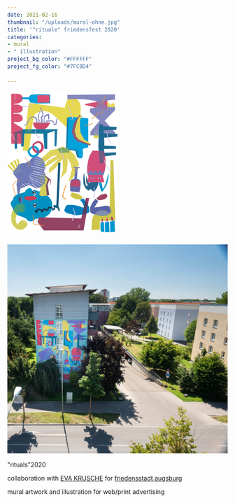 ```yaml
---
date: 2021-02-16
thumbnail: "/uploads/mural-ohne.jpg"
title: '"rituale" friedensfest 2020'
categories:
- mural
- " illustration"
project_bg_color: "#FFFFFF"
project_fg_color: "#7FC0D4"

---
```

##### ![](/uploads/ritualegif-1.gif)

![fotography of a colorful painted building](/uploads/mural1.jpg 'mural "rituals"')

"rituals"2020

collaboration with [EVA KRUSCHE](http://evakrusche.de/) for [friedensstadt augsburg ](https://www.friedensstadt-augsburg.de/)

mural artwork and illustration for web/print advertising
